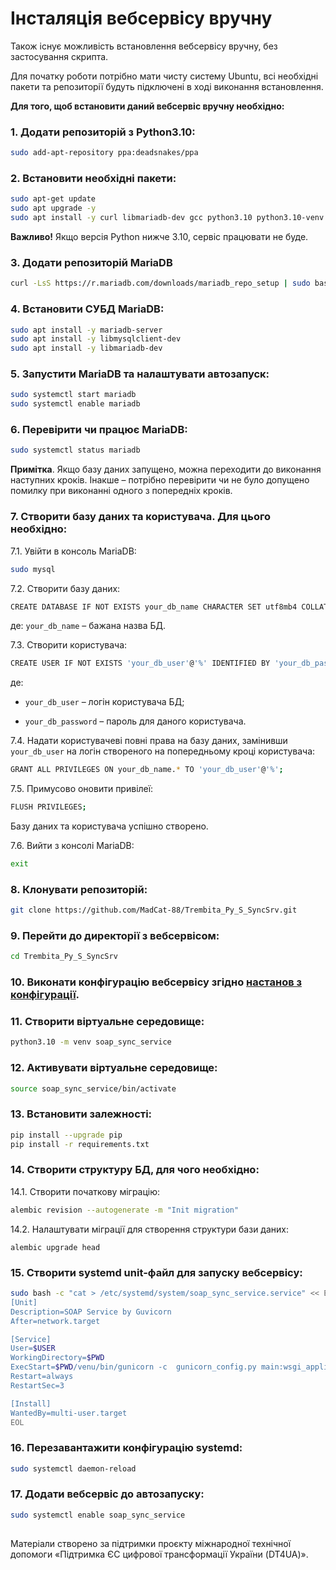 # Інсталяція вебсервісу вручну

Також існує можливість встановлення вебсервісу вручну, без застосування скрипта.

Для початку роботи потрібно мати чисту систему Ubuntu, всі необхідні пакети та репозиторії будуть підключені в ході виконання встановлення.

**Для того, щоб встановити даний вебсервіс вручну необхідно:**

### 1. Додати репозиторій з Python3.10:

```bash
sudo add-apt-repository ppa:deadsnakes/ppa
```

### 2. Встановити необхідні пакети:

```bash
sudo apt-get update
sudo apt upgrade -y
sudo apt install -y curl libmariadb-dev gcc python3.10 python3.10-venv python3.10-dev git pkg-config
```
**Важливо!** Якщо версія Python нижче 3.10, сервіс працювати не буде.

### 3. Додати репозиторій MariaDB

```bash
curl -LsS https://r.mariadb.com/downloads/mariadb_repo_setup | sudo bash
```

### 4. Встановити СУБД MariaDB:

```bash
sudo apt install -y mariadb-server
sudo apt install -y libmysqlclient-dev
sudo apt install -y libmariadb-dev
```
### 5. Запустити MariaDB та налаштувати автозапуск:

```bash
sudo systemctl start mariadb
sudo systemctl enable mariadb
```

### 6. Перевірити чи працює MariaDB:

```bash
sudo systemctl status mariadb
```

**Примітка**. Якщо базу даних запущено, можна переходити до виконання наступних кроків. Інакше – потрібно перевірити чи не було допущено помилку при виконанні одного з попередніх кроків.

### 7. Створити базу даних та користувача. Для цього необхідно:

7.1. Увійти в консоль MariaDB:

```bash
sudo mysql
```

7.2. Створити базу даних:

```bash
CREATE DATABASE IF NOT EXISTS your_db_name CHARACTER SET utf8mb4 COLLATE utf8mb4_unicode_ci;
```

де: `your_db_name` – бажана назва БД.

7.3. Створити користувача:

```bash
CREATE USER IF NOT EXISTS 'your_db_user'@'%' IDENTIFIED BY 'your_db_password';
```

де:

- `your_db_user` – логін користувача БД;

- `your_db_password` – пароль для даного користувача.

7.4. Надати користувачеві повні права на базу даних, замінивши `your_db_user` на логін створеного на попередньому кроці користувача:

```bash
GRANT ALL PRIVILEGES ON your_db_name.* TO 'your_db_user'@'%';
```

7.5. Примусово оновити привілеї:

```bash
FLUSH PRIVILEGES;
```
Базу даних та користувача успішно створено.

7.6. Вийти з консолі MariaDB:

```bash
exit
```

### 8. Клонувати репозиторій:

```bash
git clone https://github.com/MadCat-88/Trembita_Py_S_SyncSrv.git
```

### 9. Перейти до директорії з вебсервісом:

```bash
cd Trembita_Py_S_SyncSrv
```

### 10. Виконати конфігурацію вебсервісу згідно [настанов з конфігурації](./configuration.md).

### 11. Створити віртуальне середовище:

```bash
python3.10 -m venv soap_sync_service
```

### 12. Активувати віртуальне середовище:

```bash
source soap_sync_service/bin/activate
```

### 13. Встановити залежності:

```bash
pip install --upgrade pip
pip install -r requirements.txt
```

### 14. Створити структуру БД, для чого необхідно:

14.1. Створити початкову міграцію:
```bash
alembic revision --autogenerate -m "Init migration"
```

14.2. Налаштувати міграції для створення структури бази даних:
```head
alembic upgrade head
```

### 15. Створити systemd unit-файл для запуску вебсервісу:

```bash
sudo bash -c "cat > /etc/systemd/system/soap_sync_service.service" << EOL
[Unit]
Description=SOAP Service by Guvicorn
After=network.target

[Service]
User=$USER
WorkingDirectory=$PWD
ExecStart=$PWD/venu/bin/gunicorn -c  gunicorn_config.py main:wsgi_application
Restart=always
RestartSec=3

[Install]
WantedBy=multi-user.target
EOL
```

### 16. Перезавантажити конфігурацію systemd:

```bash
sudo systemctl daemon-reload
```

### 17. Додати вебсервіс до автозапуску:

```bash
sudo systemctl enable soap_sync_service
```

##
Матеріали створено за підтримки проєкту міжнародної технічної допомоги «Підтримка ЄС цифрової трансформації України (DT4UA)».
